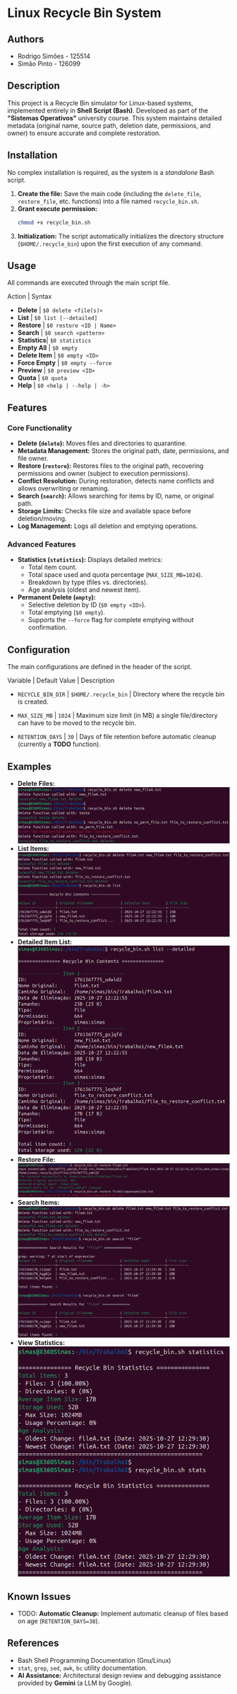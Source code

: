 # Linux Recycle Bin System

## Authors
* Rodrigo Simões - 125514
* Simão Pinto - 126099

## Description
This project is a Recycle Bin simulator for Linux-based systems, implemented entirely in **Shell Script (Bash)**. Developed as part of the **"Sistemas Operativos"** university course. This system maintains detailed metadata (original name, source path, deletion date, permissions, and owner) to ensure accurate and complete restoration.

## Installation
No complex installation is required, as the system is a *standalone* Bash script.

1.  **Create the file:** Save the main code (including the `delete_file`, `restore_file`, etc. functions) into a file named `recycle_bin.sh`.
2.  **Grant execute permission:**
    ```bash
    chmod +x recycle_bin.sh
    ```
3.  **Initialization:** The script automatically initializes the directory structure (`$HOME/.recycle_bin`) upon the first execution of any command.

## Usage
All commands are executed through the main script file.

Action | Syntax

* **Delete** | `$0 delete <file(s)>` 
* **List** | `$0 list [--detailed]` 
* **Restore** | `$0 restore <ID | Name>` 
* **Search** | `$0 search <pattern>` 
* **Statistics**| `$0 statistics` 
* **Empty All** | `$0 empty` 
* **Delete Item** | `$0 empty <ID>` 
* **Force Empty** | `$0 empty --force`
* **Preview** | `$0 preview <ID>`
* **Quota** | `$0 quota` 
* **Help** | `$0 <help | --help | -h>` 

## Features
### Core Functionality
- **Delete (`delete`):** Moves files and directories to quarantine.
- **Metadata Management:** Stores the original path, date, permissions, and file owner.
- **Restore (`restore`):** Restores files to the original path, recovering permissions and owner (subject to execution permissions).
- **Conflict Resolution:** During restoration, detects name conflicts and allows overwriting or renaming.
- **Search (`search`):** Allows searching for items by ID, name, or original path.
- **Storage Limits:** Checks file size and available space before deletion/moving.
- **Log Management:** Logs all deletion and emptying operations.

### Advanced Features
- **Statistics (`statistics`):** Displays detailed metrics:
    - Total item count.
    - Total space used and quota percentage (`MAX_SIZE_MB=1024`).
    - Breakdown by type (files vs. directories).
    - Age analysis (oldest and newest item).
- **Permanent Delete (`empty`):**
    - Selective deletion by ID (`$0 empty <ID>`).
    - Total emptying (`$0 empty`).
    - Supports the `--force` flag for complete emptying without confirmation.

## Configuration
The main configurations are defined in the header of the script.

Variable | Default Value | Description

* `RECYCLE_BIN_DIR` | `$HOME/.recycle_bin` | Directory where the recycle bin is created.

* `MAX_SIZE_MB` | `1024` | Maximum size limit (in MB) a single file/directory can have to be moved to the recycle bin.

* `RETENTION_DAYS` | `30` | Days of file retention before automatic cleanup (currently a **TODO** function).

## Examples
- **Delete Files:**
![Recycle Bin Delete](screenshots/delete_function_example.png)
- **List Items:**
![Recycle Bin List](screenshots/list_function_example.png)
- **Detailed Item List:**
![Recycle Bin List Detailed](screenshots/detailed_list_function_example.png)
- **Restore File:**
![Recycle Bin Restore](screenshots/restore_function_example.png)
- **Search Items:**
![Recycle Bin Search](screenshots/search_function_example.png)
- **View Statistics:**
![Recycle Bin Statistics](screenshots/statistics_function_example.png)

## Known Issues
- TODO: **Automatic Cleanup:** Implement automatic cleanup of files based on age (`RETENTION_DAYS=30`).

## References
- Bash Shell Programming Documentation (Gnu/Linux)
- `stat`, `grep`, `sed`, `awk`, `bc` utility documentation.
- **AI Assistance:** Architectural design review and debugging assistance provided by **Gemini** (a LLM by Google).